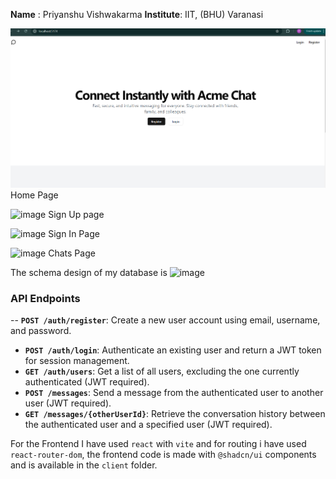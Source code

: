 **Name** : Priyanshu  Vishwakarma
**Institute**: IIT, (BHU) Varanasi



![alt text](image.png)
Home Page

![image](https://github.com/user-attachments/assets/8107750d-bfa2-42aa-bdc9-ee3b037eed4a)
Sign Up page

![image](https://github.com/user-attachments/assets/074f2afd-71fe-4f6a-8fe6-1088ea59d5d7)
Sign In Page

![image](https://github.com/user-attachments/assets/777ec5f2-a290-4755-8a42-458ef7a2c090)
Chats Page

The schema design of my database is 
![image](https://github.com/user-attachments/assets/e639029c-bf8c-4445-95cc-e70e23f470a4)


### API Endpoints

-- **`POST /auth/register`**: Create a new user account using email, username, and password.
- **`POST /auth/login`**: Authenticate an existing user and return a JWT token for session management.
- **`GET /auth/users`**: Get a list of all users, excluding the one currently authenticated (JWT required).
- **`POST /messages`**: Send a message from the authenticated user to another user (JWT required).
- **`GET /messages/{otherUserId}`**: Retrieve the conversation history between the authenticated user and a specified user (JWT required).

For the Frontend I have used `react` with `vite` and for routing i have used `react-router-dom`, the frontend code is made with `@shadcn/ui` components and is available in the `client` folder.
